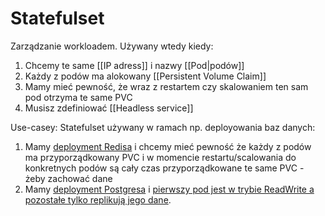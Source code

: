 # Statefulset

Zarządzanie workloadem. Używany wtedy kiedy:

1. Chcemy te same [[IP adress]] i nazwy [[Pod|podów]]
2. Każdy z podów ma alokowany [[Persistent Volume Claim]]
3. Mamy mieć pewność, że wraz z restartem czy skalowaniem ten sam pod otrzyma te same PVC
4. Musisz zdefiniować [[Headless service]]

Use-casey: Statefulset używany w ramach np. deployowania baz danych:

1. Mamy [deployment Redisa](https://k21academy.com/docker-kubernetes/statefulset/) i chcemy mieć pewność że każdy z podów ma przyporządkowany PVC i w momencie restartu/scalowania do konkretnych podów są cały czas przyporządkowane te same PVC - żeby zachować dane
2. Mamy [deployment Postgresa](https://spacelift.io/blog/kubernetes-statefulset) i [pierwszy pod jest w trybie ReadWrite a pozostałe tylko replikują jego dane](https://stacksoft.io/blog/postgres-statefulset/).